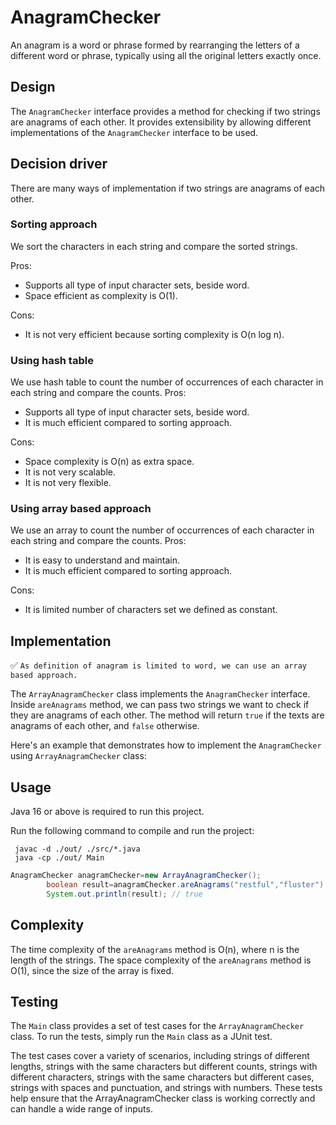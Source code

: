 # AnagramChecker

An anagram is a word or phrase formed by rearranging the letters of a different word or phrase, typically using all the original letters exactly once.

## Design
The `AnagramChecker` interface provides a method for checking if two strings are anagrams of each other.
It provides extensibility by allowing different implementations of the `AnagramChecker` interface to be used.

## Decision driver
There are many ways of implementation if two strings are anagrams of each other.
### Sorting approach
We sort the characters in each string and compare the sorted strings.

Pros: 
- Supports all type of input character sets, beside word.
- Space efficient as complexity is O(1).

Cons:
- It is not very efficient because sorting complexity is O(n log n).

### Using hash table
We use hash table to count the number of occurrences of each character in each string and compare the counts.
Pros:
- Supports all type of input character sets, beside word.
- It is much efficient compared to sorting approach.

Cons:
- Space complexity is O(n) as extra space.
- It is not very scalable.
- It is not very flexible.

### Using array based approach
We use an array to count the number of occurrences of each character in each string and compare the counts.
Pros:

- It is easy to understand and maintain.
- It is much efficient compared to sorting approach.

Cons:
- It is limited number of characters set we defined as constant.

## Implementation

✅ `As definition of anagram is limited to word, we can use an array based approach.`

The `ArrayAnagramChecker` class implements the `AnagramChecker` interface.
Inside `areAnagrams` method, we can pass two strings we want to check if they are anagrams of each other.
The method will return `true` if the texts are anagrams of each other, and `false` otherwise.

Here's an example that demonstrates how to implement the `AnagramChecker` using `ArrayAnagramChecker` class:

## Usage

Java 16 or above is required to run this project.

Run the following command to compile and run the project:

```shell
 javac -d ./out/ ./src/*.java
 java -cp ./out/ Main
```

```java
AnagramChecker anagramChecker=new ArrayAnagramChecker();
        boolean result=anagramChecker.areAnagrams("restful","fluster");
        System.out.println(result); // true
```

## Complexity

The time complexity of the `areAnagrams` method is O(n), where n is the length of the strings.
The space complexity of the `areAnagrams` method is O(1), since the size of the array is fixed.

## Testing
The `Main` class provides a set of test cases for the `ArrayAnagramChecker` class. 
To run the tests, simply run the `Main` class as a JUnit test.

The test cases cover a variety of scenarios, including strings of different lengths, strings with the same characters 
but different counts, strings with different characters, strings with the same characters but different cases, strings 
with spaces and punctuation, and strings with numbers. These tests help ensure that the ArrayAnagramChecker class is 
working correctly and can handle a wide range of inputs.